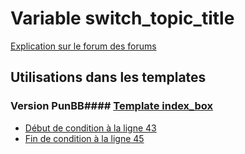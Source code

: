 # Variable switch_topic_title
[Explication sur le forum des forums](http://forum.forumactif.com/t294113-listing-des-variables#switch_topic_title)
## Utilisations dans les templates
### Version PunBB#### [Template index_box](punbb/index_box.md)
* [Début de condition à la ligne 43](../punbb/index_box.tpl#L43)
* [Fin de condition à la ligne 45](../punbb/index_box.tpl#L45)